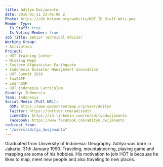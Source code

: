```yaml
---
title: Adityo Dwijananto
date: 2016-01-11 23:46:00 Z
Photo: https://cdn.hotosm.org/website/HOT_ID_Staff_Adis.png
Member Type:
  Is Staff: true
  Is Voting Member: true
Job Title: Senior Technical Advisor
Working Group:
- Activation
Project:
- HOT Training Center
- Missing Maps
- Eastern Afghanistan Earthquake
- Indonesia Disaster Management Innovation
- HOT Summit 2016
- InaSAFE
- LearnOSM
- HOT Indonesia Curriculum
Country: Indonesia
Team: Indonesia
Social Media (Full URL):
  OSM: https://www.openstreetmap.org/user/Adityo
  Twitter: https://twitter.com/adisadit
  LinkedIn: https://id.linkedin.com/in/adityodwijananto
  Facebook: https://www.facebook.com/adityo.dwijananto
redirect_from:
- "/users/adityo_dwijananto"
---
```


Graduated from University of Indonesia: Geography. Adityo was born in Jakarta, 31th January 1990. Traveling, mountaineering, playing game and mapping are some of his hobbies. His motivation to join HOT is because he likes to map, meet new people and also traveling to new places.
